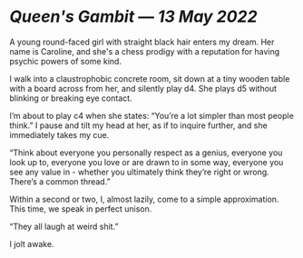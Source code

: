 # *Queen's Gambit* —  _13 May 2022_

A young round-faced girl with straight black hair enters my dream. Her name is Caroline, and she's a chess prodigy with a reputation for having psychic powers of some kind.

I walk into a claustrophobic concrete room, sit down at a tiny wooden table with a board across from her, and silently play d4. She plays d5 without blinking or breaking eye contact. 

I’m about to play c4 when she states: “You’re a lot simpler than most people think.” I pause and tilt my head at her, as if to inquire further, and she immediately takes my cue.

“Think about everyone you personally respect as a genius, everyone you look up to, everyone you love or are drawn to in some way, everyone you see any value in - whether you ultimately think they’re right or wrong. There’s a common thread.” 

Within a second or two, I, almost lazily,  come to a simple approximation. This time, we speak in perfect unison. 

“They all laugh at weird shit.” 

I jolt awake.
